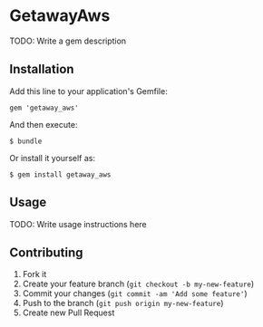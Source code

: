 # GetawayAws

TODO: Write a gem description

## Installation

Add this line to your application's Gemfile:

    gem 'getaway_aws'

And then execute:

    $ bundle

Or install it yourself as:

    $ gem install getaway_aws

## Usage

TODO: Write usage instructions here

## Contributing

1. Fork it
2. Create your feature branch (`git checkout -b my-new-feature`)
3. Commit your changes (`git commit -am 'Add some feature'`)
4. Push to the branch (`git push origin my-new-feature`)
5. Create new Pull Request
